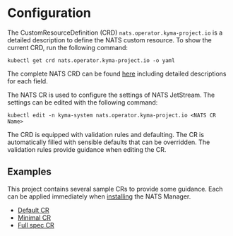 # Configuration

The CustomResourceDefinition (CRD) `nats.operator.kyma-project.io` is a detailed description to define the NATS custom resource.
To show the current CRD, run the following command:

   ```shell
   kubectl get crd nats.operator.kyma-project.io -o yaml
   ```

The complete NATS CRD can be found [here](https://github.com/kyma-project/nats-manager/blob/main/config/crd/bases/operator.kyma-project.io_nats.yaml#L1) including
detailed descriptions for each field.

The NATS CR is used to configure the settings of NATS JetStream. The settings can be edited with the following command:

   ```shell
   kubectl edit -n kyma-system nats.operator.kyma-project.io <NATS CR Name>
   ```

The CRD is equipped with validation rules and defaulting. The CR is automatically filled with sensible defaults
that can be overridden. The validation rules provide guidance when editing the CR.

## Examples

This project contains several sample CRs to provide some guidance. Each can be applied immediately when [installing](../contributor/installation.md) the NATS Manager.

- [Default CR](https://github.com/kyma-project/nats-manager/blob/main/config/samples/default.yaml#L1)
- [Minimal CR](https://github.com/kyma-project/nats-manager/blob/main/config/samples/minimal.yaml#L1)
- [Full spec CR](https://github.com/kyma-project/nats-manager/blob/main/config/samples/nats-full-spec.yaml#L1)

